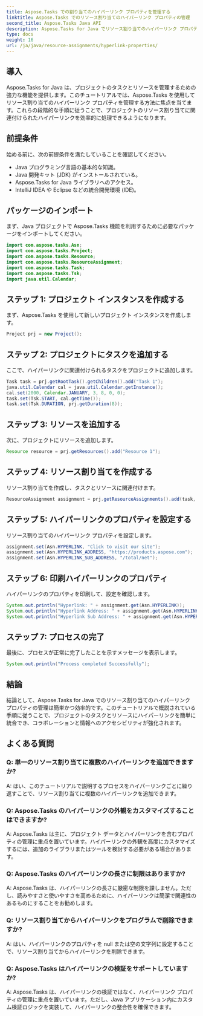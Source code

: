 ```yaml
---
title: Aspose.Tasks での割り当てのハイパーリンク プロパティを管理する
linktitle: Aspose.Tasks でのリソース割り当てのハイパーリンク プロパティの管理
second_title: Aspose.Tasks Java API
description: Aspose.Tasks for Java でリソース割り当てのハイパーリンク プロパティを管理する方法を学習します。プロジェクト管理におけるコラボレーションとアクセシビリティを強化します。
type: docs
weight: 16
url: /ja/java/resource-assignments/hyperlink-properties/
---
```

## 導入
Aspose.Tasks for Java は、プロジェクトのタスクとリソースを管理するための強力な機能を提供します。このチュートリアルでは、Aspose.Tasks を使用してリソース割り当てのハイパーリンク プロパティを管理する方法に焦点を当てます。これらの段階的な手順に従うことで、プロジェクトのリソース割り当てに関連付けられたハイパーリンクを効率的に処理できるようになります。
## 前提条件
始める前に、次の前提条件を満たしていることを確認してください。
- Java プログラミング言語の基本的な知識。
- Java 開発キット (JDK) がインストールされている。
- Aspose.Tasks for Java ライブラリへのアクセス。
- IntelliJ IDEA や Eclipse などの統合開発環境 (IDE)。

## パッケージのインポート
まず、Java プロジェクトで Aspose.Tasks 機能を利用するために必要なパッケージをインポートしてください。
```java
import com.aspose.tasks.Asn;
import com.aspose.tasks.Project;
import com.aspose.tasks.Resource;
import com.aspose.tasks.ResourceAssignment;
import com.aspose.tasks.Task;
import com.aspose.tasks.Tsk;
import java.util.Calendar;
```
## ステップ 1: プロジェクト インスタンスを作成する
まず、Aspose.Tasks を使用して新しいプロジェクト インスタンスを作成します。
```java
Project prj = new Project();
```
## ステップ 2: プロジェクトにタスクを追加する
ここで、ハイパーリンクに関連付けられるタスクをプロジェクトに追加します。
```java
Task task = prj.getRootTask().getChildren().add("Task 1");
java.util.Calendar cal = java.util.Calendar.getInstance();
cal.set(2000, Calendar.JANUARY, 3, 8, 0, 0);
task.set(Tsk.START, cal.getTime());
task.set(Tsk.DURATION, prj.getDuration(8));
```
## ステップ 3: リソースを追加する
次に、プロジェクトにリソースを追加します。
```java
Resource resource = prj.getResources().add("Resource 1");
```
## ステップ 4: リソース割り当てを作成する
リソース割り当てを作成し、タスクとリソースに関連付けます。
```java
ResourceAssignment assignment = prj.getResourceAssignments().add(task, resource);
```
## ステップ 5: ハイパーリンクのプロパティを設定する
リソース割り当てのハイパーリンク プロパティを設定します。
```java
assignment.set(Asn.HYPERLINK, "Click to visit our site");
assignment.set(Asn.HYPERLINK_ADDRESS, "https://products.aspose.com");
assignment.set(Asn.HYPERLINK_SUB_ADDRESS, "/total/net");
```
## ステップ 6: 印刷ハイパーリンクのプロパティ
ハイパーリンクのプロパティを印刷して、設定を確認します。
```java
System.out.println("Hyperlink: " + assignment.get(Asn.HYPERLINK));
System.out.println("Hyperlink Address: " + assignment.get(Asn.HYPERLINK_ADDRESS));
System.out.println("Hyperlink Sub Address: " + assignment.get(Asn.HYPERLINK_SUB_ADDRESS));
```
## ステップ 7: プロセスの完了
最後に、プロセスが正常に完了したことを示すメッセージを表示します。
```java
System.out.println("Process completed Successfully");
```

## 結論
結論として、Aspose.Tasks for Java でのリソース割り当てのハイパーリンク プロパティの管理は簡単かつ効率的です。このチュートリアルで概説されている手順に従うことで、プロジェクトのタスクとリソースにハイパーリンクを簡単に統合でき、コラボレーションと情報へのアクセシビリティが強化されます。
## よくある質問
### Q: 単一のリソース割り当てに複数のハイパーリンクを追加できますか?
A: はい、このチュートリアルで説明するプロセスをハイパーリンクごとに繰り返すことで、リソース割り当てに複数のハイパーリンクを追加できます。
### Q: Aspose.Tasks のハイパーリンクの外観をカスタマイズすることはできますか?
A: Aspose.Tasks は主に、プロジェクト データとハイパーリンクを含むプロパティの管理に重点を置いています。ハイパーリンクの外観を高度にカスタマイズするには、追加のライブラリまたはツールを検討する必要がある場合があります。
### Q: Aspose.Tasks のハイパーリンクの長さに制限はありますか?
A: Aspose.Tasks は、ハイパーリンクの長さに厳密な制限を課しません。ただし、読みやすさと使いやすさを高めるために、ハイパーリンクは簡潔で関連性のあるものにすることをお勧めします。
### Q: リソース割り当てからハイパーリンクをプログラムで削除できますか?
A: はい、ハイパーリンクのプロパティを null または空の文字列に設定することで、リソース割り当てからハイパーリンクを削除できます。
### Q: Aspose.Tasks はハイパーリンクの検証をサポートしていますか?
A: Aspose.Tasks は、ハイパーリンクの検証ではなく、ハイパーリンク プロパティの管理に重点を置いています。ただし、Java アプリケーション内にカスタム検証ロジックを実装して、ハイパーリンクの整合性を確保できます。
